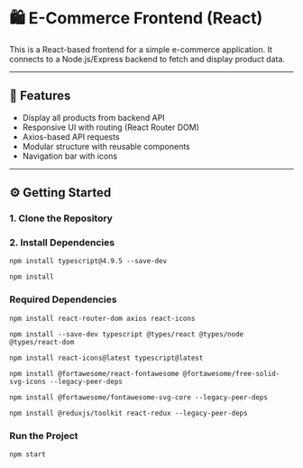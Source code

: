 # 🛍️ E-Commerce Frontend (React)

This is a React-based frontend for a simple e-commerce application. It connects to a Node.js/Express backend to fetch and display product data.

---

## 🚀 Features

- Display all products from backend API
- Responsive UI with routing (React Router DOM)
- Axios-based API requests
- Modular structure with reusable components
- Navigation bar with icons

---

## ⚙️ Getting Started

### 1. Clone the Repository

### 2. Install Dependencies
```
npm install typescript@4.9.5 --save-dev
```

```
npm install
```

### Required Dependencies
```
npm install react-router-dom axios react-icons
```
```
npm install --save-dev typescript @types/react @types/node @types/react-dom
```
```
npm install react-icons@latest typescript@latest
```
```
npm install @fortawesome/react-fontawesome @fortawesome/free-solid-svg-icons --legacy-peer-deps
```
```
npm install @fortawesome/fontawesome-svg-core --legacy-peer-deps
```
```
npm install @reduxjs/toolkit react-redux --legacy-peer-deps
```

### Run the Project
```
npm start
```
